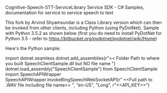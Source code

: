 Cognitive-Speech-STT-ServiceLibrary
Service SDK - C# Samples, documentation for service to service speech to text

This fork by Arvind Shyamsundar is a Class Library version which can then be invoked from other clients, including Python (using PyDotNet). Sample with Python 3.5.2 as shown below (first you do need to install PyDotNet for Python 3.5 - refer to https://bitbucket.org/pydotnet/pydotnet/wiki/Home)

Here's the Python sample:

import dotnet.seamless
dotnet.add_assemblies(r"<< Folder Path to where you built SpeechClientSample.dll but NO file name ")
dotnet.load_assembly("SpeechClientSample")
from SpeechClientSample import SpeechAPIWrapper
SpeechAPIWrapper.InvokeBingSpeechWebSocketAPI(r" <<Full path to .WAV file including file name>> ", "en-US", "Long", r"<<API_KEY>>")
